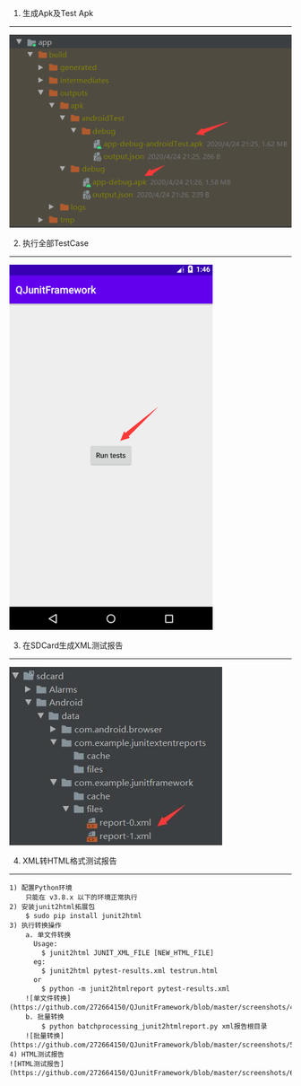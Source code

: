 1. 生成Apk及Test Apk
 -----
![生成应用](https://github.com/272664150/QJunitFramework/blob/master/screenshots/1.png)

2. 执行全部TestCase
 -----
![执行用例](https://github.com/272664150/QJunitFramework/blob/master/screenshots/2.png)

3. 在SDCard生成XML测试报告
 -----
![生成报告](https://github.com/272664150/QJunitFramework/blob/master/screenshots/3.jpg)

4. XML转HTML格式测试报告
 -----
    1) 配置Python环境
        只能在 v3.8.x 以下的环境正常执行
    2) 安装junit2html拓展包
        $ sudo pip install junit2html
    3) 执行转换操作
        a. 单文件转换
          Usage:
            $ junit2html JUNIT_XML_FILE [NEW_HTML_FILE]
          eg:
            $ junit2html pytest-results.xml testrun.html
          or
            $ python -m junit2htmlreport pytest-results.xml
        ![单文件转换](https://github.com/272664150/QJunitFramework/blob/master/screenshots/4.png)
        b. 批量转换
            $ python batchprocessing_junit2htmlreport.py xml报告根目录
        ![批量转换](https://github.com/272664150/QJunitFramework/blob/master/screenshots/5.png)
    4) HTML测试报告
    ![HTML测试报告](https://github.com/272664150/QJunitFramework/blob/master/screenshots/6.png)
